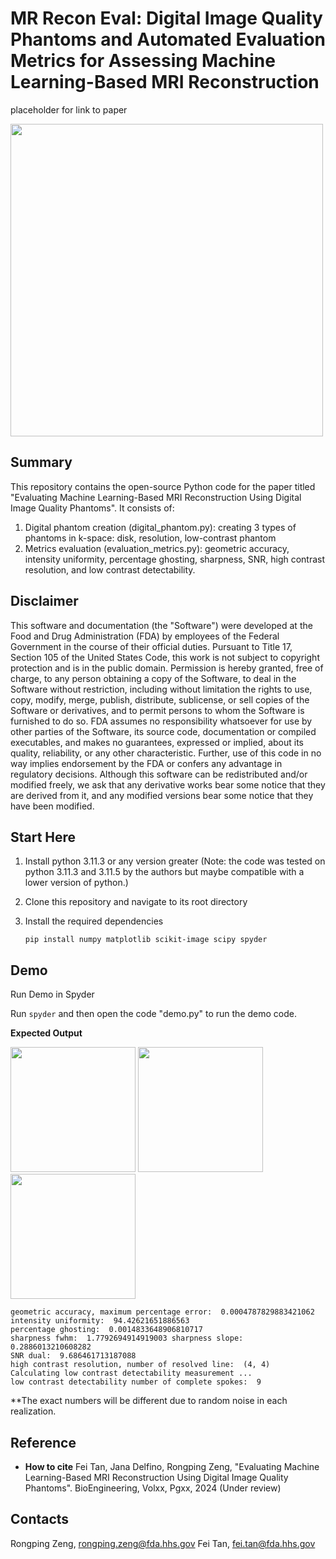# MR Recon Eval: Digital Image Quality Phantoms and Automated Evaluation Metrics for Assessing Machine Learning-Based MRI Reconstruction

placeholder for link to paper

<img src="https://github.com/fei-tan-fda/mr-recon-eval/assets/162378584/04af8d97-4be4-419b-9c00-c7845bd5bead" width="500">

## Summary
This repository contains the open-source Python code for the paper titled "Evaluating Machine Learning-Based MRI Reconstruction Using Digital Image Quality Phantoms". It consists of:

1. Digital phantom creation (digital_phantom.py): creating 3 types of phantoms in k-space: disk, resolution, low-contrast phantom
2. Metrics evaluation (evaluation_metrics.py): geometric accuracy, intensity uniformity, percentage ghosting, sharpness, SNR, high contrast resolution, and low contrast detectability.



Disclaimer
----------

This software and documentation (the "Software") were developed at the Food and Drug Administration (FDA) by employees of the Federal Government in the course of their official duties. Pursuant to Title 17, Section 105 of the United States Code, this work is not subject to copyright protection and is in the public domain. Permission is hereby granted, free of charge, to any person obtaining a copy of the Software, to deal in the Software without restriction, including without limitation the rights to use, copy, modify, merge, publish, distribute, sublicense, or sell copies of the Software or derivatives, and to permit persons to whom the Software is furnished to do so. FDA assumes no responsibility whatsoever for use by other parties of the Software, its source code, documentation or compiled executables, and makes no guarantees, expressed or implied, about its quality, reliability, or any other characteristic. Further, use of this code in no way implies endorsement by the FDA or confers any advantage in regulatory decisions. Although this software can be redistributed and/or modified freely, we ask that any derivative works bear some notice that they are derived from it, and any modified versions bear some notice that they have been modified.

## Start Here

1. Install python 3.11.3 or any version greater (Note: the code was tested on python 3.11.3 and 3.11.5 by the authors but maybe compatible with a lower version of python.)

2. Clone this repository and navigate to its root directory

3. Install the required dependencies 

   ```pip install numpy matplotlib scikit-image scipy spyder```


<!-- 
**if using virtual enviroment**
Create a virtual environtment named eval (or any name of your choosing) 

```python -m venv <chosen_env_name>```

Activate the environment (Ensure you replace <chosen_env_name> with your chosen venv name)

Windows: ```<chosen_env_name>\Scripts\activate```
Unix\Linux: ```source <chosen_env_name>/bin/activate```

Install the required dependencies 

```pip install numpy matplotlib scikit-image scipy spyder```

To deactivate

```deactivate```

**If using Anaconda**

Create conda environment

```conda create -n eval python=3.11.5```

Activate conda environment

```conda activate eval```

Install dependencies

```conda install numpy matplotlib scikit-image scipy spyder``` -->


## Demo
Run Demo in Spyder

Run ```spyder``` and then open the code "demo.py" to run the demo code.

**Expected Output**

<img src="https://github.com/DIDSR/mr-recon-eval-core/assets/162378584/385842cf-2eca-46ea-ab8e-a1b7eebf3bbc" width="200">
<img src="https://github.com/DIDSR/mr-recon-eval-core/assets/162378584/82f16b3e-b37e-45fa-abd6-c01b010c04a4" width="200">
<img src="https://github.com/DIDSR/mr-recon-eval-core/assets/162378584/58300a3b-b9f5-4450-9fc6-e9755edd3490" width="200">

```
geometric accuracy, maximum percentage error:  0.0004787829883421062
intensity uniformity:  94.42621651886563
percentage ghosting:  0.0014833648906810717
sharpness fwhm:  1.7792694914919003 sharpness slope:  0.2886013210608282
SNR dual:  9.686461713187088
high contrast resolution, number of resolved line:  (4, 4)
Calculating low contrast detectability measurement ...
low contrast detectability number of complete spokes:  9
```

**The exact numbers will be different due to random noise in each realization.

## Reference

- **How to cite** 
   Fei Tan, Jana Delfino, Rongping Zeng, "Evaluating Machine Learning-Based MRI Reconstruction Using Digital Image Quality Phantoms". BioEngineering, Volxx, Pgxx, 2024 (Under review)

## Contacts

Rongping Zeng, rongping.zeng@fda.hhs.gov
Fei Tan, fei.tan@fda.hhs.gov  
